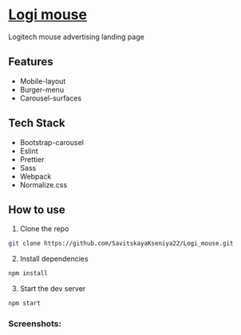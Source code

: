 # [Logi mouse](https://logi-mouse.vercel.app)
Logitech mouse advertising landing page

## Features
- Mobile-layout
- Burger-menu
- Carousel-surfaces

## Tech Stack
- Bootstrap-carousel
- Eslint
- Prettier
- Sass
- Webpack
- Normalize.css

## How to use
1. Clone the repo
``` bash
git clone https://github.com/SavitskayaKseniya22/Logi_mouse.git
```

2. Install dependencies
``` bash
npm install
```

3. Start the dev server
``` bash
npm start
```

### Screenshots: 



